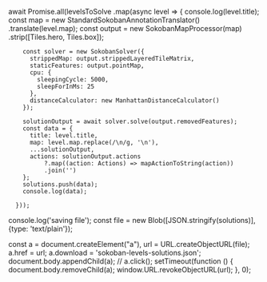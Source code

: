 await Promise.all(levelsToSolve
.map(async level => {
console.log(level.title);
const map = new StandardSokobanAnnotationTranslator()
.translate(level.map);
const output = new SokobanMapProcessor(map)
.strip([Tiles.hero, Tiles.box]);

        const solver = new SokobanSolver({
          strippedMap: output.strippedLayeredTileMatrix,
          staticFeatures: output.pointMap,
          cpu: {
            sleepingCycle: 5000,
            sleepForInMs: 25
          },
          distanceCalculator: new ManhattanDistanceCalculator()
        });

        solutionOutput = await solver.solve(output.removedFeatures);
        const data = {
          title: level.title,
          map: level.map.replace(/\n/g, '\n'),
          ...solutionOutput,
          actions: solutionOutput.actions
              ?.map((action: Actions) => mapActionToString(action))
              .join('')
        };
        solutions.push(data);
        console.log(data);

      }));
console.log('saving file');
const file = new Blob([JSON.stringify(solutions)], {type: 'text/plain'});

const a = document.createElement("a"),
url = URL.createObjectURL(file);
a.href = url;
a.download = 'sokoban-levels-solutions.json';
document.body.appendChild(a);
// a.click();
setTimeout(function () {
document.body.removeChild(a);
window.URL.revokeObjectURL(url);
}, 0);



